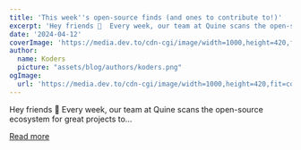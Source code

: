 ```yaml
---
title: 'This week''s open-source finds (and ones to contribute to!)'
excerpt: 'Hey friends 👋  Every week, our team at Quine scans the open-source ecosystem for great projects to...'
date: '2024-04-12'
coverImage: 'https://media.dev.to/cdn-cgi/image/width=1000,height=420,fit=cover,gravity=auto,format=auto/https%3A%2F%2Fdev-to-uploads.s3.amazonaws.com%2Fuploads%2Farticles%2Fzpyw5z26k9m40svetikc.gif'
author:
  name: Koders
  picture: "assets/blog/authors/koders.png"
ogImage:
  url: 'https://media.dev.to/cdn-cgi/image/width=1000,height=420,fit=cover,gravity=auto,format=auto/https%3A%2F%2Fdev-to-uploads.s3.amazonaws.com%2Fuploads%2Farticles%2Fzpyw5z26k9m40svetikc.gif'
---
```


Hey friends 👋  Every week, our team at Quine scans the open-source ecosystem for great projects to...

[Read more](https://dev.to/quine/this-weeks-open-source-finds-and-ones-to-contribute-to-709)

